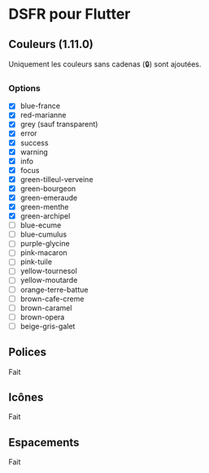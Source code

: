 # DSFR pour Flutter

## Couleurs (1.11.0)

Uniquement les couleurs sans cadenas (🔒) sont ajoutées.

### Options

- [x] blue-france
- [x] red-marianne
- [x] grey (sauf transparent)
- [x] error
- [x] success
- [x] warning
- [x] info
- [x] focus
- [x] green-tilleul-verveine
- [x] green-bourgeon
- [x] green-emeraude
- [x] green-menthe
- [x] green-archipel
- [ ] blue-ecume
- [ ] blue-cumulus
- [ ] purple-glycine
- [ ] pink-macaron
- [ ] pink-tuile
- [ ] yellow-tournesol
- [ ] yellow-moutarde
- [ ] orange-terre-battue
- [ ] brown-cafe-creme
- [ ] brown-caramel
- [ ] brown-opera
- [ ] beige-gris-galet

## Polices

Fait

## Icônes

Fait

## Espacements

Fait